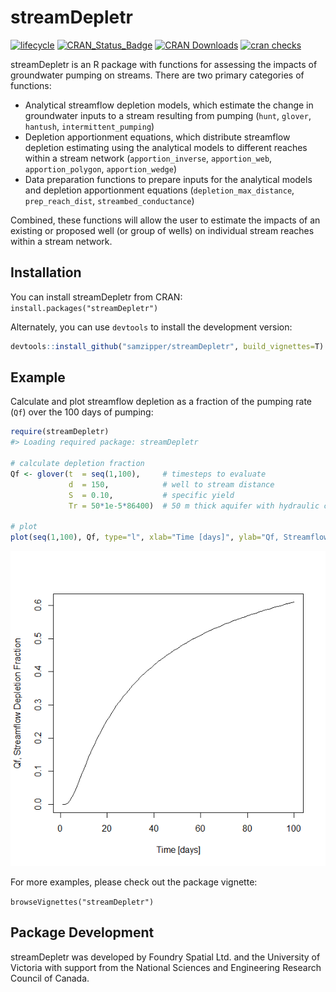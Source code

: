 
<!-- README.md is generated from README.Rmd. Please edit that file -->

# streamDepletr

[![lifecycle](https://img.shields.io/badge/lifecycle-maturing-blue.svg)](https://www.tidyverse.org/lifecycle/#maturing)
[![CRAN\_Status\_Badge](https://www.r-pkg.org/badges/version/streamDepletr)](https://cran.r-project.org/package=streamDepletr)
[![CRAN
Downloads](https://cranlogs.r-pkg.org/badges/streamDepletr?color=brightgreen)](https://CRAN.R-project.org/package=streamDepletr)
[![cran
checks](https://cranchecks.info/badges/worst/streamDepletr)](https://cran.rstudio.com/web/checks/check_results_streamDepletr.html)

streamDepletr is an R package with functions for assessing the impacts
of groundwater pumping on streams. There are two primary categories of
functions:

  - Analytical streamflow depletion models, which estimate the change in
    groundwater inputs to a stream resulting from pumping (`hunt`,
    `glover`, `hantush`, `intermittent_pumping`)
  - Depletion apportionment equations, which distribute streamflow
    depletion estimating using the analytical models to different
    reaches within a stream network (`apportion_inverse`,
    `apportion_web`, `apportion_polygon`, `apportion_wedge`)
  - Data preparation functions to prepare inputs for the analytical
    models and depletion apportionment equations
    (`depletion_max_distance`, `prep_reach_dist`,
    `streambed_conductance`)

Combined, these functions will allow the user to estimate the impacts of
an existing or proposed well (or group of wells) on individual stream
reaches within a stream network.

## Installation

You can install streamDepletr from CRAN:
`install.packages("streamDepletr")`

Alternately, you can use `devtools` to install the development version:

``` r
devtools::install_github("samzipper/streamDepletr", build_vignettes=T)
```

## Example

Calculate and plot streamflow depletion as a fraction of the pumping
rate (`Qf`) over the 100 days of pumping:

``` r
require(streamDepletr)
#> Loading required package: streamDepletr

# calculate depletion fraction
Qf <- glover(t  = seq(1,100),     # timesteps to evaluate
             d  = 150,            # well to stream distance
             S  = 0.10,           # specific yield
             Tr = 50*1e-5*86400)  # 50 m thick aquifer with hydraulic conductivity of 1e-5 m/s

# plot
plot(seq(1,100), Qf, type="l", xlab="Time [days]", ylab="Qf, Streamflow Depletion Fraction")
```

![](man/figures/README-SamplePlot-1.png)<!-- -->

For more examples, please check out the package vignette:

`browseVignettes("streamDepletr")`

## Package Development

streamDepletr was developed by Foundry Spatial Ltd. and the University
of Victoria with support from the National Sciences and Engineering
Research Council of Canada.
